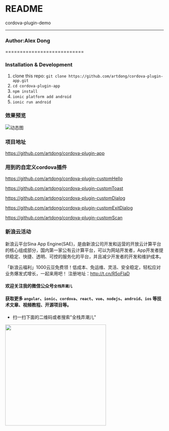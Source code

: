 README
===========================
cordova-plugin-demo

****
### Author:Alex Dong

===========================

### Installation & Development

1. clone this repo: `git clone https://github.com/artdong/cordova-plugin-app.git`
2. `cd cordova-plugin-app`
3. `npm install`
3. `ionic platform add android`
4. `ionic run android`

### 效果预览

![动态图](https://github.com/artdong/cordova-plugin-app/blob/master/www/img/plugin.gif?raw=true)


### 项目地址
https://github.com/artdong/cordova-plugin-app

### 用到的自定义cordova插件

https://github.com/artdong/cordova-plugin-customHello

https://github.com/artdong/cordova-plugin-customToast

https://github.com/artdong/cordova-plugin-customDialog

https://github.com/artdong/cordova-plugin-customExitDialog

https://github.com/artdong/cordova-plugin-customScan

### 新浪云活动

新浪云平台Sina App Engine(SAE)，是由新浪公司开发和运营的开放云计算平台的核心组成部分，国内第一家公有云计算平台，可以为网站开发者，App开发者提供稳定、快捷、透明、可控的服务化的平台，并且减少开发者的开发和维护成本。

「新浪云福利」1000云豆免费领！低成本、免运维、灵活、安全稳定，轻松应对业务爆发式增长，一起来用吧！ 注册地址：http://t.cn/R5oFIaD

#### 欢迎关注我的微信公众号`全栈弄潮儿`
#### 获取更多 `angular`、`ionic`、`cordova`、`react`、`vue`、`nodejs`、`android`、`ios` 等技术文章、视频教程、开源项目等。

* 扫一扫下面的二维码或者搜索"全栈弄潮儿"

<img src="https://github.com/artdong/sinacloud-node/blob/master/fullstack-8cm.jpg" width="320px" style="display:inline;">
